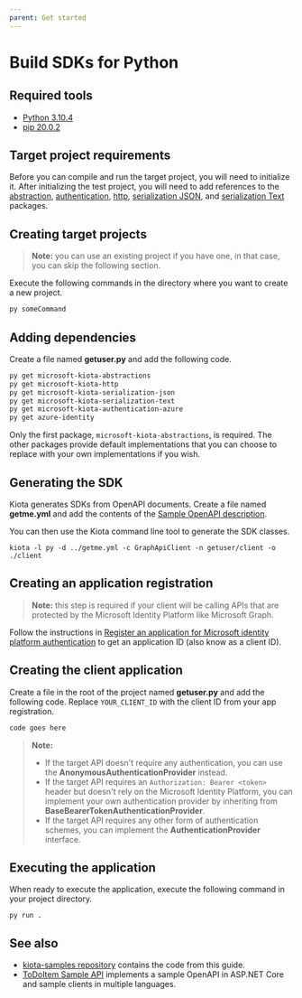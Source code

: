 ```yaml
---
parent: Get started
---
```


# Build SDKs for Python

## Required tools

- [Python 3.10.4](https://www.python.org/)
- [pip 20.0.2](https://pip.pypa.io/en/stable/)

## Target project requirements

Before you can compile and run the target project, you will need to initialize it. After initializing the test project, you will need to add references to the [abstraction](https://github.com/microsoft/kiota-abstractions-python), [authentication](https://github.com/microsoft/kiota-authentication-azure-python), [http](https://github.com/microsoft/kiota-http-python), [serialization JSON](https://github.com/microsoft/kiota-serialization-json-python), and [serialization Text](https://github.com/microsoft/kiota-serialization-text-python) packages.

## Creating target projects

> **Note:** you can use an existing project if you have one, in that case, you can skip the following section.

Execute the following commands in the directory where you want to create a new project.

```bash
py someCommand
```

## Adding dependencies

Create a file named **getuser.py** and add the following code.

```bash
py get microsoft-kiota-abstractions
py get microsoft-kiota-http
py get microsoft-kiota-serialization-json
py get microsoft-kiota-serialization-text
py get microsoft-kiota-authentication-azure
py get azure-identity
```

Only the first package, `microsoft-kiota-abstractions`, is required. The other packages provide default implementations that you can choose to replace with your own implementations if you wish.

## Generating the SDK

Kiota generates SDKs from OpenAPI documents. Create a file named **getme.yml** and add the contents of the [Sample OpenAPI description](reference-openapi.md).

You can then use the Kiota command line tool to generate the SDK classes.

```shell
kiota -l py -d ../getme.yml -c GraphApiClient -n getuser/client -o ./client
```

## Creating an application registration

> **Note:** this step is required if your client will be calling APIs that are protected by the Microsoft Identity Platform like Microsoft Graph.

Follow the instructions in [Register an application for Microsoft identity platform authentication](register-app.md) to get an application ID (also know as a client ID).

## Creating the client application

Create a file in the root of the project named **getuser.py** and add the following code. Replace `YOUR_CLIENT_ID` with the client ID from your app registration.

```python
code goes here
```

> **Note:**
>
> - If the target API doesn't require any authentication, you can use the **AnonymousAuthenticationProvider** instead.
> - If the target API requires an `Authorization: Bearer <token>` header but doesn't rely on the Microsoft Identity Platform, you can implement your own authentication provider by inheriting from **BaseBearerTokenAuthenticationProvider**.
> - If the target API requires any other form of authentication schemes, you can implement the **AuthenticationProvider** interface.

## Executing the application

When ready to execute the application, execute the following command in your project directory.

```shell
py run .
```

## See also

- [kiota-samples repository](https://github.com/microsoft/kiota-samples/tree/main/get-started/python) contains the code from this guide.
- [ToDoItem Sample API](https://github.com/microsoft/kiota-samples/tree/main/sample-api) implements a sample OpenAPI in ASP.NET Core and sample clients in multiple languages.
